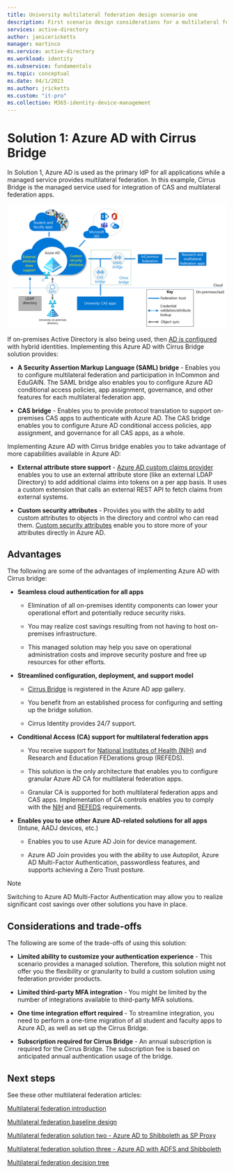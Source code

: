 ```yaml
---
title: University multilateral federation design scenario one
description: First scenario design considerations for a multilateral federation solution for universities.
services: active-directory
author: janicericketts
manager: martinco
ms.service: active-directory
ms.workload: identity
ms.subservice: fundamentals
ms.topic: conceptual
ms.date: 04/1/2023
ms.author: jricketts
ms.custom: "it-pro"
ms.collection: M365-identity-device-management
---
```


# Solution 1: Azure AD with Cirrus Bridge

In Solution 1, Azure AD is used as the primary IdP for all applications while a managed service provides multilateral federation. In this example, Cirrus Bridge is the managed service used for integration of CAS and multilateral federation apps.

[![Diagram showing Azure AD integration with various application environments using Cirrus to provide CAS bridge and SAML bridge.](media/multilateral-federation-solution-one/azure-ad-cirrus-bridge.png)](media/multilateral-federation-solution-one/azure-ad-cirrus-bridge.png#lightbox)

If on-premises Active Directory is also being used, then [AD is configured](../hybrid/whatis-hybrid-identity.md) with hybrid identities. Implementing this Azure AD with Cirrus Bridge solution provides:

* **A Security Assertion Markup Language (SAML) bridge** - Enables you to configure multilateral federation and participation in InCommon and EduGAIN. The SAML bridge also enables you to configure Azure AD conditional access policies, app assignment, governance, and other features for each multilateral federation app.

* **CAS bridge** - Enables you to provide protocol translation to support on-premises CAS apps to authenticate with Azure AD. The CAS bridge enables you to configure Azure AD conditional access policies, app assignment, and governance for all CAS apps, as a whole.

Implementing Azure AD with Cirrus bridge enables you to take advantage of more capabilities available in Azure AD:

* **External attribute store support** - [Azure AD custom claims provider](../develop/custom-claims-provider-overview.md) enables you to use an external attribute store (like an external LDAP Directory) to add additional claims into tokens on a per app basis. It uses a custom extension that calls an external REST API to fetch claims from external systems.

* **Custom security attributes** - Provides you with the ability to add custom attributes to objects in the directory and control who can read them. [Custom security attributes](../fundamentals/custom-security-attributes-overview.md) enable you to store more of your attributes directly in Azure AD.

## Advantages

The following are some of the advantages of implementing Azure AD with Cirrus bridge:

* **Seamless cloud authentication for all apps**

  * Elimination of all on-premises identity components can lower your operational effort and potentially reduce security risks.

  * You may realize cost savings resulting from not having to host on-premises infrastructure.

  * This managed solution may help you save on operational administration costs and improve security posture and free up resources for other efforts.

* **Streamlined configuration, deployment, and support model**

  * [Cirrus Bridge](../saas-apps/cirrus-identity-bridge-for-azure-ad-tutorial.md) is registered in the Azure AD app gallery.

  * You benefit from an established process for configuring and setting up the bridge solution.

  * Cirrus Identity provides 24/7 support.

* **Conditional Access (CA) support for multilateral federation apps**

  * You receive support for [National Institutes of Health (NIH)](https://auth.nih.gov/CertAuthV3/forms/help/compliancecheckhelp.html) and Research and Education FEDerations group (REFEDS).

  * This solution is the only architecture that enables you to configure granular Azure AD CA for multilateral federation apps.

  * Granular CA is supported for both multilateral federation apps and CAS apps. Implementation of CA controls enables you to comply with the [NIH](https://auth.nih.gov/CertAuthV3/forms/help/compliancecheckhelp.html) and [REFEDS](https://refeds.org/category/research-and-scholarship) requirements.

* **Enables you to use other Azure AD-related solutions for all apps** (Intune, AADJ devices, etc.)

  * Enables you to use Azure AD Join for device management.

  * Azure AD Join provides you with the ability to use Autopilot, Azure AD Multi-Factor Authentication, passwordless features, and supports achieving a Zero Trust posture.

> [!NOTE]
> Switching to Azure AD Multi-Factor Authentication may allow you to realize significant cost savings over other solutions you have in place.

## Considerations and trade-offs

The following are some of the trade-offs of using this solution:

* **Limited ability to customize your authentication experience** - This scenario provides a managed solution. Therefore, this solution might not offer you the flexibility or granularity to build a custom solution using federation provider products.

* **Limited third-party MFA integration** - You might be limited by the number of integrations available to third-party MFA solutions.

* **One time integration effort required** - To streamline integration, you need to perform a one-time migration of all student and faculty apps to Azure AD, as well as set up the Cirrus Bridge.

* **Subscription required for Cirrus Bridge** - An annual subscription is required for the Cirrus Bridge. The subscription fee is based on anticipated annual authentication usage of the bridge.

## Next steps

See these other multilateral federation articles:

[Multilateral federation introduction](multilateral-federation-introduction.md)

[Multilateral federation  baseline design](multilateral-federation-baseline.md)

[Multilateral federation solution two - Azure AD to Shibboleth as SP Proxy](multilateral-federation-solution-two.md)

[Multilateral federation solution three - Azure AD with ADFS and Shibboleth](multilateral-federation-solution-three.md)

[Multilateral federation decision tree](multilateral-federation-decision-tree.md)
